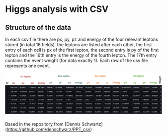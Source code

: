# Higgs analysis with CSV

## Structure of the data 
In each csv file there are px, py, pz and energy of the four relevant leptons stored (in total 16 fields).
the leptons are listed after each other, the first entry of each cell is px of the first lepton, the second entry is py of the first lepton and the 16th entry is the energy of the fourth lepton. The 17th entry contains the event weight (for data exactly 1). Each row of the csv file represents one event.


![](https://raw.githubusercontent.com/abenecke/PPT_csv/master/CSV.png)


Based in the repository from [Dennis Schwartz] (https://github.com/denschwarz/PPT_csv)